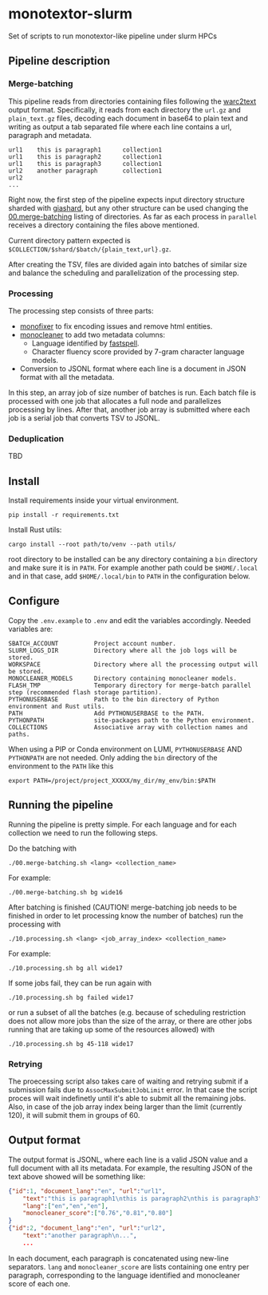 # monotextor-slurm
Set of scripts to run monotextor-like pipeline under slurm HPCs 


## Pipeline description
### Merge-batching
This pipeline reads from directories containing files following the [warc2text](https://github.com/bitextor/warc2text) output format.
Specifically, it reads from each directory the `url.gz` and `plain_text.gz` files,
decoding each document in base64 to plain text and writing as output a tab separated file where each line contains a url, paragraph and metadata.
```
url1    this is paragraph1      collection1
url1    this is paragraph2      collection1
url1    this is paragraph3      collection1
url2    another paragraph       collection1
url2
...
```
Right now, the first step of the pipeline expects input directory structure sharded with [giashard](https://github.com/paracrawl/giashard), but any other structure can be used changing the [00.merge-batching](https://github.com/hplt-project/monotextor-slurm/blob/2dc38e1b822b69f5405fa753aa1fb9065ac8201a/00.merge-batching#L48) listing of directories.
As far as each process in `parallel` receives a directory containing the files above mentioned.

Current directory pattern expected is `$COLLECTION/$shard/$batch/{plain_text,url}.gz`.

After creating the TSV, files are divided again into batches of similar size and balance the scheduling and parallelization of the processing step.

### Processing
The processing step consists of three parts:
 - [monofixer](https://github.com/bitextor/bifixer) to fix encoding issues and remove html entities.
 - [monocleaner](https://github.com/bitextor/monocleaner) to add two metadata columns:
   - Language identified by [fastspell](https://github.com/mbanon/fastspell).
   - Character fluency score provided by 7-gram character language models.
 - Conversion to JSONL format where each line is a document in JSON format with all the metadata.

In this step, an array job of size number of batches is run.
Each batch file is processed with one job that allocates a full node and parallelizes processing by lines.
After that, another job array is submitted where each job is a serial job that converts TSV to JSONL.

### Deduplication
TBD


## Install
Install requirements inside your virtual environment.
```
pip install -r requirements.txt
```

Install Rust utils:
```
cargo install --root path/to/venv --path utils/
```
root directory to be installed can be any directory containing a `bin` directory and make sure it is in `PATH`.
For example another path could be `$HOME/.local` and in that case, add `$HOME/.local/bin` to `PATH` in the configuration below.

## Configure
Copy the `.env.example` to `.env` and edit the variables accordingly.
Needed variables are:
```
SBATCH_ACCOUNT          Project account number.
SLURM_LOGS_DIR          Directory where all the job logs will be stored.
WORKSPACE               Directory where all the processing output will be stored.
MONOCLEANER_MODELS      Directory containing monocleaner models.
FLASH_TMP               Temporary directory for merge-batch parallel step (recommended flash storage partition).
PYTHONUSERBASE          Path to the bin directory of Python environment and Rust utils.
PATH                    Add PYTHONUSERBASE to the PATH.
PYTHONPATH              site-packages path to the Python environment.
COLLECTIONS             Associative array with collection names and paths.
```

When using a PIP or Conda environment on LUMI, `PYTHONUSERBASE` AND `PYTHONPATH` are not needed.
Only adding the `bin` directory of the environment to the `PATH` like this
```
export PATH=/project/project_XXXXX/my_dir/my_env/bin:$PATH
```


## Running the pipeline
Running the pipeline is pretty simple.
For each language and for each collection we need to run the following steps.

Do the batching with
```
./00.merge-batching.sh <lang> <collection_name>
```
For example:
```
./00.merge-batching.sh bg wide16
```

After batching is finished (CAUTION! merge-batching job needs to be finished in order to let processing know the number of batches) run the processing with
```
./10.processing.sh <lang> <job_array_index> <collection_name>
```
For example:
```
./10.processing.sh bg all wide17
```

If some jobs fail, they can be run again with
```
./10.processing.sh bg failed wide17
```
or run a subset of all the batches (e.g. because of scheduling restriction does not allow more jobs than the size of the array, or there are other jobs running that are taking up some of the resources allowed) with
```
./10.processing.sh bg 45-118 wide17
```

### Retrying
The proecessing script also takes care of waiting and retrying submit if a submission fails due to `AssocMaxSubmitJobLimit` error.
In that case the script proces will wait indefinetly until it's able to submit all the remaining jobs.
Also, in case of the job array index being larger than the limit (currently 120), it will submit them in groups of 60.


## Output format
The output format is JSONL, where each line is a valid JSON value and a full document with all its metadata.
For example, the resulting JSON of the text above showed will be something like:
```json
{"id":1, "document_lang":"en", "url":"url1",
    "text":"this is paragraph1\nthis is paragraph2\nthis is paragraph3",
    "lang":["en","en","en"],
    "monocleaner_score":["0.76","0.81","0.80"]
}
{"id":2, "document_lang":"en", "url":"url2",
    "text":"another paragraph\n...",
    ...
```
In each document, each paragraph is concatenated using new-line separators.
`lang` and `monocleaner_score` are lists containing one entry per paragraph, corresponding to the language identified and monocleaner score of each one.
